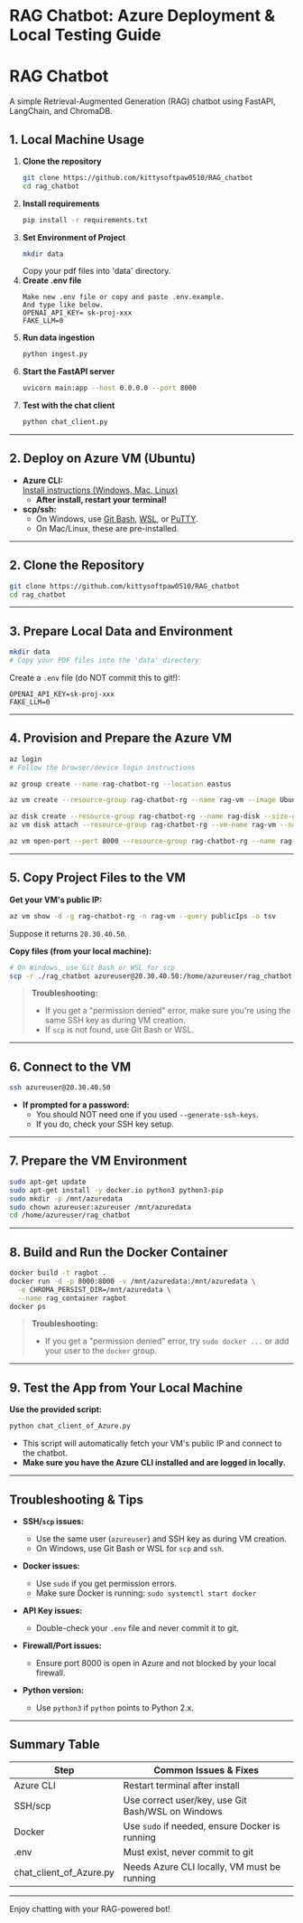 # RAG Chatbot: Azure Deployment & Local Testing Guide

# RAG Chatbot

A simple Retrieval-Augmented Generation (RAG) chatbot using FastAPI, LangChain, and ChromaDB.

## 1. Local Machine Usage

1. **Clone the repository**
   ```sh
   git clone https://github.com/kittysoftpaw0510/RAG_chatbot
   cd rag_chatbot
   ```
2. **Install requirements**
   ```sh
   pip install -r requirements.txt
   ```
3. **Set Environment of Project**
   ```sh
   mkdir data
   ```
   Copy your pdf files into 'data' directory.
4. **Create .env file**
   ```
   Make new .env file or copy and paste .env.example.
   And type like below.
   OPENAI_API_KEY= sk-proj-xxx
   FAKE_LLM=0
   ```
5. **Run data ingestion**
   ```sh
   python ingest.py
   ```
6. **Start the FastAPI server**
   ```sh
   uvicorn main:app --host 0.0.0.0 --port 8000
   ```
7. **Test with the chat client**
   ```sh
   python chat_client.py
   ```

---

## 2. Deploy on Azure VM (Ubuntu)

- **Azure CLI:**  
  [Install instructions (Windows, Mac, Linux)](https://learn.microsoft.com/en-us/cli/azure/install-azure-cli)
  - **After install, restart your terminal!**
- **scp/ssh:**  
  - On Windows, use [Git Bash](https://gitforwindows.org/), [WSL](https://docs.microsoft.com/en-us/windows/wsl/), or [PuTTY](https://www.putty.org/).
  - On Mac/Linux, these are pre-installed.

---

## 2. **Clone the Repository**

```sh
git clone https://github.com/kittysoftpaw0510/RAG_chatbot
cd rag_chatbot
```

---

## 3. **Prepare Local Data and Environment**

```sh
mkdir data
# Copy your PDF files into the 'data' directory
```

Create a `.env` file (do NOT commit this to git!):
```
OPENAI_API_KEY=sk-proj-xxx
FAKE_LLM=0
```

---

## 4. **Provision and Prepare the Azure VM**

```sh
az login
# Follow the browser/device login instructions

az group create --name rag-chatbot-rg --location eastus

az vm create --resource-group rag-chatbot-rg --name rag-vm --image UbuntuLTS --admin-username azureuser --generate-ssh-keys --size Standard_DS2_v2 --output json

az disk create --resource-group rag-chatbot-rg --name rag-disk --size-gb 20 --sku Premium_LRS
az vm disk attach --resource-group rag-chatbot-rg --vm-name rag-vm --name rag-disk

az vm open-port --port 8000 --resource-group rag-chatbot-rg --name rag-vm
```

---

## 5. **Copy Project Files to the VM**

**Get your VM's public IP:**
```sh
az vm show -d -g rag-chatbot-rg -n rag-vm --query publicIps -o tsv
```
Suppose it returns `20.30.40.50`.

**Copy files (from your local machine):**
```sh
# On Windows, use Git Bash or WSL for scp
scp -r ./rag_chatbot azureuser@20.30.40.50:/home/azureuser/rag_chatbot
```
> **Troubleshooting:**  
> - If you get a "permission denied" error, make sure you're using the same SSH key as during VM creation.
> - If `scp` is not found, use Git Bash or WSL.

---

## 6. **Connect to the VM**

```sh
ssh azureuser@20.30.40.50
```
- **If prompted for a password:**  
  - You should NOT need one if you used `--generate-ssh-keys`.  
  - If you do, check your SSH key setup.

---

## 7. **Prepare the VM Environment**

```sh
sudo apt-get update
sudo apt-get install -y docker.io python3 python3-pip
sudo mkdir -p /mnt/azuredata
sudo chown azureuser:azureuser /mnt/azuredata
cd /home/azureuser/rag_chatbot
```

---

## 8. **Build and Run the Docker Container**

```sh
docker build -t ragbot .
docker run -d -p 8000:8000 -v /mnt/azuredata:/mnt/azuredata \
  -e CHROMA_PERSIST_DIR=/mnt/azuredata \
  --name rag_container ragbot
docker ps
```
> **Troubleshooting:**  
> - If you get a "permission denied" error, try `sudo docker ...` or add your user to the `docker` group.

---

## 9. **Test the App from Your Local Machine**

**Use the provided script:**
```sh
python chat_client_of_Azure.py
```
- This script will automatically fetch your VM's public IP and connect to the chatbot.
- **Make sure you have the Azure CLI installed and are logged in locally.**

---

## **Troubleshooting & Tips**

- **SSH/`scp` issues:**  
  - Use the same user (`azureuser`) and SSH key as during VM creation.
  - On Windows, use Git Bash or WSL for `scp` and `ssh`.

- **Docker issues:**  
  - Use `sudo` if you get permission errors.
  - Make sure Docker is running: `sudo systemctl start docker`

- **API Key issues:**  
  - Double-check your `.env` file and never commit it to git.

- **Firewall/Port issues:**  
  - Ensure port 8000 is open in Azure and not blocked by your local firewall.

- **Python version:**  
  - Use `python3` if `python` points to Python 2.x.

---

## **Summary Table**

| Step                | Common Issues & Fixes                                 |
|---------------------|------------------------------------------------------|
| Azure CLI           | Restart terminal after install                        |
| SSH/scp             | Use correct user/key, use Git Bash/WSL on Windows    |
| Docker              | Use `sudo` if needed, ensure Docker is running       |
| .env                | Must exist, never commit to git                      |
| chat_client_of_Azure.py | Needs Azure CLI locally, VM must be running      |

---

Enjoy chatting with your RAG-powered bot! 